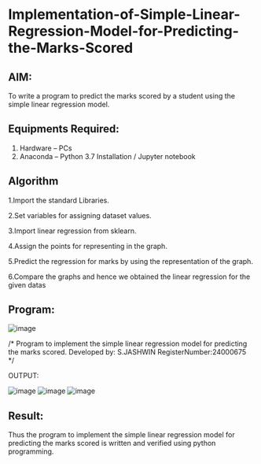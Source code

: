 # Implementation-of-Simple-Linear-Regression-Model-for-Predicting-the-Marks-Scored

## AIM:
To write a program to predict the marks scored by a student using the simple linear regression model.

## Equipments Required:
1. Hardware – PCs
2. Anaconda – Python 3.7 Installation / Jupyter notebook

## Algorithm
1.Import the standard Libraries.

2.Set variables for assigning dataset values.

3.Import linear regression from sklearn.

4.Assign the points for representing in the graph.

5.Predict the regression for marks by using the representation of the graph.

6.Compare the graphs and hence we obtained the linear regression for the given datas

## Program:
![image](https://github.com/user-attachments/assets/843daa82-fc73-44b6-bdf6-72c22e063c13)



/*
Program to implement the simple linear regression model for predicting the marks scored.
Developed by: S.JASHWIN
RegisterNumber:24000675  
*/


OUTPUT:

![image](https://github.com/user-attachments/assets/23374a65-2939-4d93-ac3a-308de54c3459)
![image](https://github.com/user-attachments/assets/ba562655-3b55-47e0-813f-1f219f385c5c)
![image](https://github.com/user-attachments/assets/89ca30b3-a31e-436a-b9cd-e0b4c0738864)





## Result:
Thus the program to implement the simple linear regression model for predicting the marks scored is written and verified using python programming.
